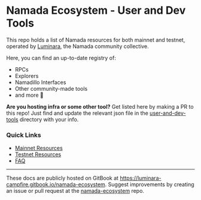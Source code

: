 # Namada Ecosystem - User and Dev Tools

This repo holds a list of Namada resources for both mainnet and testnet, operated by [Luminara](https://luminara.icu), the Namada community collective.  

Here, you can find an up-to-date registry of:

- RPCs
- Explorers
- Namadillo Interfaces
- Other community-made tools
- and more 🙂

**Are you hosting infra or some other tool?** Get listed here by making a PR to this repo! Just find and update the relevant json file in the [user-and-dev-tools](../../user-and-dev-tools/) directory with your info.

### Quick Links
- [Mainnet Resources](./mainnet/)
- [Testnet Resources](./testnet/)
- [FAQ](./faq)

---
These docs are publicly hosted on GitBook at https://luminara-campfire.gitbook.io/namada-ecosystem.
Suggest improvements by creating an issue or pull request at the [namada-ecosystem](https://github.com/Luminara-Hub/namada-ecosystem) repo.